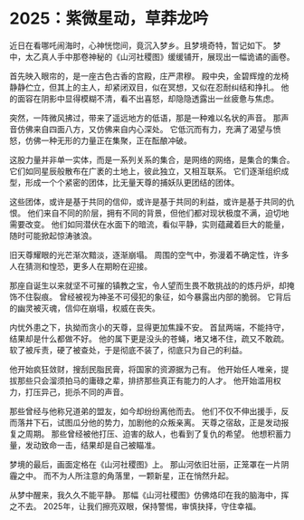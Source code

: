 # 2025：紫微星动，草莽龙吟

近日在看哪吒闹海时，心神恍惚间，竟沉入梦乡。且梦境奇特，暂记如下。
梦中，太乙真人手中那卷神秘的《山河社稷图》缓缓铺开，展现出一幅诡谲的画卷。

首先映入眼帘的，是一座古色古香的宫殿，庄严肃穆。
殿中央，金碧辉煌的龙椅静静伫立，但其上的主人，却紧闭双目，似在冥想，又似在忍耐纠结和挣扎。
他的面容在阴影中显得模糊不清，看不出喜怒，却隐隐透露出一丝疲惫与焦虑。

突然，一阵微风拂过，带来了遥远地方的低语，那是一种难以名状的声音。
那声音仿佛来自四面八方，又仿佛来自内心深处。
它低沉而有力，充满了渴望与愤怒，仿佛一种无形的力量正在集聚，正在酝酿冲破。

这股力量并非单一实体，而是一系列关系的集合，是网络的网络，是集合的集合。
它们如同星辰般散布在广袤的土地上，彼此独立，又相互联系。
它们逐渐组织成型，形成一个个紧密的团体，比无量天尊的捕妖队更团结的团体。

这些团体，或许是基于共同的信仰，或许是基于共同的利益，或许是基于共同的仇恨。
他们来自不同的阶层，拥有不同的背景，但他们都对现状极度不满，迫切地需要改变。
他们如同潜伏在水面下的暗流，看似平静，实则蕴藏着巨大的能量，随时可能掀起惊涛骇浪。

旧天尊耀眼的光芒渐次黯淡，逐渐崩塌。
周围的空气中，弥漫着不确定性，许多人在猜测和惶恐，更多人在期盼在迎接。

那座自诞生以来就坚不可摧的镇教之宝，令人望而生畏不敢挑战的的炼丹炉，却掩饰不住裂痕。
曾经被视为神圣不可侵犯的象征，如今暴露出内部的脆弱。
它背后的幽灵被灭魂，信仰在崩塌，权威在丧失。

内忧外患之下，执拗而贪小的天尊，显得更加焦躁不安。
首鼠两端，不能持守，结果却是什么都做不好。
他的属下更是没头的苍蝇，堵又堵不住，疏又不敢疏。
软了被斥责，硬了被查处，于是彻底不装了，彻底只为自己的利益。

他开始疯狂敛财，搜刮民脂民膏，将国家的资源据为己有。
他开始任人唯亲，提拔那些只会溜须拍马的庸碌之辈，排挤那些真正有能力的人才。
他开始滥用权力，打压异己，扼杀不同的声音。

那些曾经与他称兄道弟的盟友，如今却纷纷离他而去。
他们不仅不伸出援手，反而落井下石，试图瓜分他的势力，加剧他的众叛亲离。
天尊之宿敌，正是发动报复之周期。
那些曾经被他打压、迫害的敌人，也看到了复仇的希望。
他想积蓄力量，发动致命一击，结果却是自己被瞄准。

梦境的最后，画面定格在《山河社稷图》上。
那山河依旧壮丽，正笼罩在一片阴霾之中。
而不为人所注意的角落里，一颗新星，正在悄然升起。

从梦中醒来，我久久不能平静。
那幅《山河社稷图》仿佛烙印在我的脑海中，挥之不去。
2025年，让我们擦亮双眼，保持警惕，审慎抉择，守住幸福。
